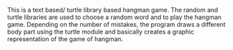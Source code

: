 This is a text based/ turtle library based hangman game. The random and turtle libraries are used to choose a random word and to play the hangman game. Depending on the number of mistakes, the program draws a different body part using the turtle module and basically creates a graphic representation of the game of hangman.
